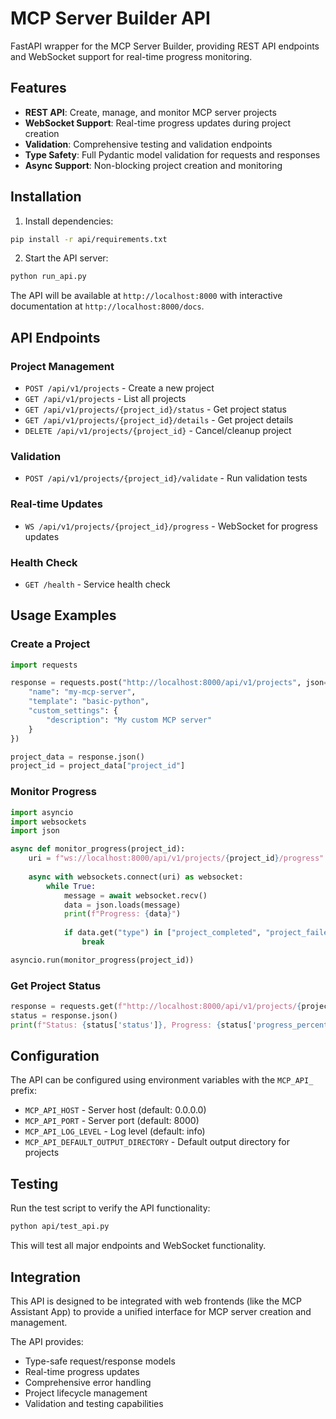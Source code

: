 # MCP Server Builder API

FastAPI wrapper for the MCP Server Builder, providing REST API endpoints and WebSocket support for real-time progress monitoring.

## Features

- **REST API**: Create, manage, and monitor MCP server projects
- **WebSocket Support**: Real-time progress updates during project creation
- **Validation**: Comprehensive testing and validation endpoints
- **Type Safety**: Full Pydantic model validation for requests and responses
- **Async Support**: Non-blocking project creation and monitoring

## Installation

1. Install dependencies:
```bash
pip install -r api/requirements.txt
```

2. Start the API server:
```bash
python run_api.py
```

The API will be available at `http://localhost:8000` with interactive documentation at `http://localhost:8000/docs`.

## API Endpoints

### Project Management

- `POST /api/v1/projects` - Create a new project
- `GET /api/v1/projects` - List all projects
- `GET /api/v1/projects/{project_id}/status` - Get project status
- `GET /api/v1/projects/{project_id}/details` - Get project details
- `DELETE /api/v1/projects/{project_id}` - Cancel/cleanup project

### Validation

- `POST /api/v1/projects/{project_id}/validate` - Run validation tests

### Real-time Updates

- `WS /api/v1/projects/{project_id}/progress` - WebSocket for progress updates

### Health Check

- `GET /health` - Service health check

## Usage Examples

### Create a Project

```python
import requests

response = requests.post("http://localhost:8000/api/v1/projects", json={
    "name": "my-mcp-server",
    "template": "basic-python",
    "custom_settings": {
        "description": "My custom MCP server"
    }
})

project_data = response.json()
project_id = project_data["project_id"]
```

### Monitor Progress

```python
import asyncio
import websockets
import json

async def monitor_progress(project_id):
    uri = f"ws://localhost:8000/api/v1/projects/{project_id}/progress"
    
    async with websockets.connect(uri) as websocket:
        while True:
            message = await websocket.recv()
            data = json.loads(message)
            print(f"Progress: {data}")
            
            if data.get("type") in ["project_completed", "project_failed"]:
                break

asyncio.run(monitor_progress(project_id))
```

### Get Project Status

```python
response = requests.get(f"http://localhost:8000/api/v1/projects/{project_id}/status")
status = response.json()
print(f"Status: {status['status']}, Progress: {status['progress_percentage']}%")
```

## Configuration

The API can be configured using environment variables with the `MCP_API_` prefix:

- `MCP_API_HOST` - Server host (default: 0.0.0.0)
- `MCP_API_PORT` - Server port (default: 8000)
- `MCP_API_LOG_LEVEL` - Log level (default: info)
- `MCP_API_DEFAULT_OUTPUT_DIRECTORY` - Default output directory for projects

## Testing

Run the test script to verify the API functionality:

```bash
python api/test_api.py
```

This will test all major endpoints and WebSocket functionality.

## Integration

This API is designed to be integrated with web frontends (like the MCP Assistant App) to provide a unified interface for MCP server creation and management.

The API provides:
- Type-safe request/response models
- Real-time progress updates
- Comprehensive error handling
- Project lifecycle management
- Validation and testing capabilities